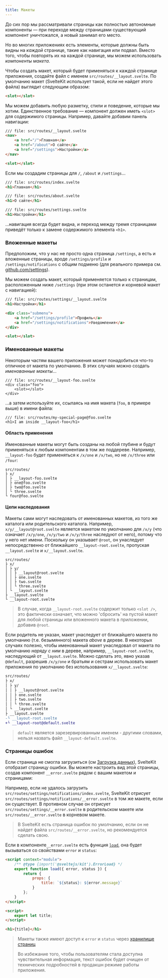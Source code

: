 ```yaml
---
title: Макеты
---
```


До сих пор мы рассматривали страницы как полностью автономные компоненты — при переходе между страницами существующий компонент уничтожался, а новый занимал его место.

Но во многих приложениях есть элементы, которые должны быть видны на _каждой_ странице, такие как навигация или подвал. Вместо того, чтобы повторять их на каждой странице, мы можем использовать _компоненты макета_.

Чтобы создать макет, который будет применяться к каждой странице приложения, создайте файл с именем `src/routes/__layout.svelte`. По умолчанию макет (SvelteKit использует такой, если не найдет этого файла) выглядит следующим образом:

```html
<slot></slot>
```

Мы можем добавить любую разметку, стили и поведение, которые мы хотим. Единственное требование — компонент должен иметь `<slot>` для содержимого страницы.  Например, давайте добавим панель навигации:

```html
/// file: src/routes/__layout.svelte
<nav>
	<a href="/">Главная</a>
	<a href="/about">О сайте</a>
	<a href="/settings">Настройки</a>
</nav>

<slot></slot>
```

Если мы создадим страницы для `/`, `/about` и `/settings`...

```html
/// file: src/routes/index.svelte
<h1>Главная</h1>
```

```html
/// file: src/routes/about.svelte
<h1>О сайте</h1>
```

```html
/// file: src/routes/settings.svelte
<h1>Настройки</h1>
```

...навигация всегда будет видна, и переход между тремя страницами приведёт только к замене содержимого элемента `<h1>`.

### Вложенные макеты

Предположим, что у нас не просто одна страница `/settings`, а есть и вложенные страницы, вроде `/settings/profile` и `/settings/notifications` с общим подменю (для реального примера см. [github.com/settings](https://github.com/settings)).

Мы можем создать макет, который применяется только к страницам, расположенным ниже `/settings` (при этом останется и корневой макет с навигацией):

```html
/// file: src/routes/settings/__layout.svelte
<h1>Настройки</h1>

<div class="submenu">
	<a href="/settings/profile">Профиль</a>
	<a href="/settings/notifications">Уведомления</a>
</div>

<slot></slot>
```

### Именованные макеты

Некоторым частям вашего приложения может понадобиться что-то отличное от макета по умолчанию. В этих случаях можно создать _именованные макеты_...

```svelte
/// file: src/routes/__layout-foo.svelte
<div class="foo">
	<slot></slot>
</div>
```

...а затем используйте их, ссылаясь на имя макета (`foo`, в примере выше) в имени файла:

```svelte
/// file: src/routes/my-special-page@foo.svelte
<h1>I am inside __layout-foo</h1>
```

#### Область применения

Именованные макеты могут быть созданы на любой глубине и будут применяться к любым компонентам в том же поддереве. Например, `__layout-foo` будет применяться к `/x/one` и `/x/two`, но не `/x/three` или `/four`:

```
src/routes/
├ x/
│ ├ __layout-foo.svelte
│ ├ one@foo.svelte
│ ├ two@foo.svelte
│ └ three.svelte
└ four@foo.svelte
```

#### Цепи наследования

Макеты сами могут наследовать от именованных макетов, из того же каталога или родительского каталога. Например, `x/y/__layout@root.svelte` является макетом по умолчанию для `/x/y` (что означает `/x/y/one`, `/x/y/two` и `/x/y/three` наследуют от него), потому что у него нет имени. Поскольку он указывает `@root`, он унаследует непосредственно от ближайшего `__layout-root.svelte`, пропуская `__layout.svelte` и `x/__layout.svelte`.

```
src/routes/
├ x/
│ ├ y/
│ │ ├ __layout@root.svelte
│ │ ├ one.svelte
│ │ ├ two.svelte
│ │ └ three.svelte
│ └ __layout.svelte
├ __layout.svelte
└ __layout-root.svelte
```

> В случае, когда `__layout-root.svelte` содержит только `<slot />`, это фактически означает, что можно 'сбросить' на пустой макет для любой страницы или вложенного макета в приложении, добавив `@root`.

Если родитель не указан, макет унаследует от ближайшего макета по умолчанию (т.е. безымянного) макета _above_ в дереве. В некоторых случаях полезно, чтобы именованный макет унаследовал от макета по умолчанию _наряду с ним_ в дереве, например, `__layout-root.svelte`, наследующий от `__layout.svelte`. Можно сделать это, явно указав `@default`, разрешив `/x/y/one` и братьям и сестрам использовать макет приложения по умолчанию без использования `x/__layout.svelte`:

```diff
src/routes/
├ x/
│ ├ y/
│ │ ├ __layout@root.svelte
│ │ ├ one.svelte
│ │ ├ two.svelte
│ │ └ three.svelte
│ └ __layout.svelte
├ __layout.svelte
-└ __layout-root.svelte
+└ __layout-root@default.svelte
```

> `default` является зарезервированным именем - другими словами, нельзя назвать файл `__layout-default.svelte`.


### Страницы ошибок

Если страница не смогла загрузиться (см [Загрузка данных](#zagruzka-dannyh)), SvelteKit отобразит страницу ошибки. Вы можете настроить вид этой страницы, создав компонент `__error.svelte` рядом с вашим макетом и страницами:

Например, если не удалось загрузить `src/routes/settings/notifications/index.svelte`, SvelteKit отрисует `src/routes/settings/notifications/__error.svelte` в том же макете, если он существует. В противном случае он отрисует `src/routes/settings/__error.svelte` в родительском макете или `src/routes/__error.svelte` в корневом макете.

> В SvelteKit есть страница ошибок по умолчанию, если он не найдет файла `src/routes/__error.svelte`, но рекомендуется сделать свою.

Если в компоненте`__error.svelte` есть функция [`load`](#zagruzka-dannyh), она будет вызываться со свойствами `error` и `status`:

```html
<script context="module">
	/** @type {import('@sveltejs/kit').ErrorLoad} */
	export function load({ error, status }) {
		return {
			props: {
				title: `${status}: ${error.message}`
			}
		};
	}
</script>

<script>
	export let title;
</script>

<h1>{title}</h1>
```

> Макеты также имеют доступ к `error` и `status` через [хранилище страниц](#moduli-$app-stores)
>
> Во избежание того, чтобы пользователям стала доступна чувствительная информация, текст ошибок будет очищен от технических подробностей в продакшн режиме работы приложения.